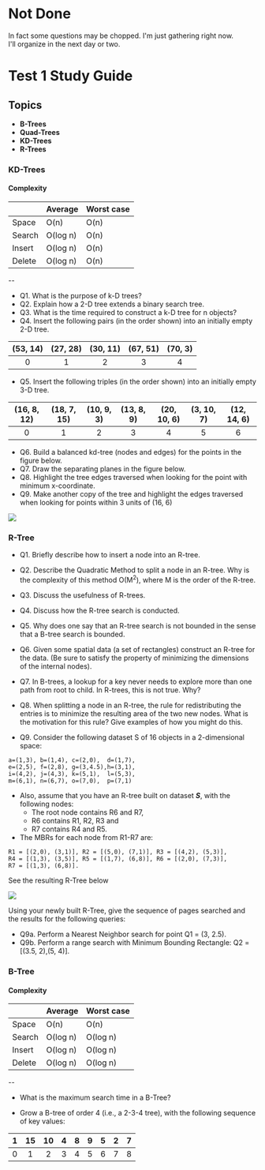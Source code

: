 # Not Done
In fact some questions may be chopped. I'm just gathering right now.<br>
I'll organize in the next day or two.


# Test 1 Study Guide

## Topics
- **B-Trees**
- **Quad-Trees**
- **KD-Trees**
- **R-Trees**


### KD-Trees

#### Complexity

|        | Average   | Worst case   |
|:-------|:----------|:-------------|
| Space  | O(n)      | O(n)         |
| Search | O(log n)  | O(n)         |
| Insert | O(log n)  | O(n)         |
| Delete | O(log n)  | O(n)         |

--

- Q1. What is the purpose of k-D trees?
- Q2. Explain how a 2-D tree extends a binary search tree.
- Q3. What is the time required to construct a k-D tree for n objects?
- Q4. Insert the following pairs (in the order shown) into an initially empty 2-D tree.

|  (53, 14)  |  (27, 28)  |  (30, 11)  |  (67, 51)  |  (70, 3)  |
|:----------:|:----------:|:----------:|:----------:|:---------:|
|     0      |     1      |     2      |     3      |     4     |
    
- Q5. Insert the following triples (in the order shown) into an initially empty 3-D tree.


|  (16, 8, 12)  |  (18, 7, 15)  |  (10, 9, 3)  |  (13, 8, 9)  |  (20, 10, 6)  |  (3, 10, 7)  |  (12, 14, 6)  |
|:-------------:|:-------------:|:------------:|:------------:|:-------------:|:------------:|:-------------:|
|       0       |       1       |      2       |      3       |       4       |      5       |       6       |
    


- Q6. Build a balanced kd-tree (nodes and edges) for the points in the figure below.
- Q7. Draw the separating planes in the figure below.
- Q8. Highlight the tree edges traversed when looking for the point with minimum x-coordinate.
- Q9. Make another copy of the tree and highlight the edges traversed when looking for points within 3 units of (16, 6) 

![](https://s3.amazonaws.com/f.cl.ly/items/2P101P0X2Y0m0l1Q1U1Z/Screen%20Shot%202015-10-06%20at%204.19.58%20PM.png)

### R-Tree

- Q1. Briefly describe how to insert a node into an R-tree.
- Q2. Describe the Quadratic Method to split a node in an R-tree. Why is the complexity of this method O(M<sup>2</sup>), where M is the order of the R-tree.
- Q3. Discuss the usefulness of R-trees.
- Q4. Discuss how the R-tree search is conducted.
- Q5. Why does one say that an R-tree search is not bounded in the sense that a B-tree search is bounded.
- Q6. Given some spatial data (a set of rectangles) construct an R-tree for the  data. (Be sure to satisfy the property of minimizing the dimensions of the internal nodes).
- Q7. In B-trees, a lookup for a key never needs to explore more than one path from root to child. In R-trees, this is not true. Why?
- Q8. When splitting a node in an R-tree, the rule for redistributing the entries is to minimize the resulting area of the two new nodes. What is the motivation for this rule? Give examples of how you might do this.

-  Q9. Consider the following dataset S of 16 objects in a 2-dimensional space: 
```
a=(1,3), b=(1,4), c=(2,0),  d=(1,7), 
e=(2,5), f=(2,8), g=(3,4.5),h=(3,1), 
i=(4,2), j=(4,3), k=(5,1),  l=(5,3), 
m=(6,1), n=(6,7), o=(7,0),  p=(7,1)
```
- Also, assume that you have an R-tree built on dataset ***S***, with the following nodes: 
    - The root node contains R6 and R7, 
    - R6 contains R1, R2, R3 and 
    - R7 contains R4 and R5. 
- The MBRs for each node from R1-R7 are: 
```
R1 = [(2,0), (3,1)], R2 = [(5,0), (7,1)], R3 = [(4,2), (5,3)],
R4 = [(1,3), (3,5)], R5 = [(1,7), (6,8)], R6 = [(2,0), (7,3)], 
R7 = [(1,3), (6,8)]. 
```

See the resulting R-Tree below

![](https://s3.amazonaws.com/f.cl.ly/items/340X0t031f073J3j1f1K/rtree-S.png)

Using your newly built R-Tree, give the sequence of pages searched and the results for the following queries:
- Q9a. Perform a Nearest Neighbor search for point Q1 = (3, 2.5).
- Q9b. Perform a range search with Minimum Bounding Rectangle: Q2 = [(3.5, 2),(5, 4)].

### B-Tree

#### Complexity
|        | Average   | Worst case   |
|:-------|:----------|:-------------|
| Space  | O(n)      | O(n)         |
| Search | O(log n)  | O(log n)     |
| Insert | O(log n)  | O(log n)     |
| Delete | O(log n)  | O(log n)     |

--

- What is the maximum search time in a B-Tree?


- Grow a B-tree of order 4 (i.e., a 2-3-4 tree), with the following sequence of key values:

|  1  |  15  |   10  |   4  |   8  |   9  |   5  |   2  |   7  |
|:---:|:----:|:-----:|:----:|:----:|:----:|:----:|:----:|:----:|
|  0  |  1   |   2   |  3   |  4   |  5   |  6   |  7   |  8   |
